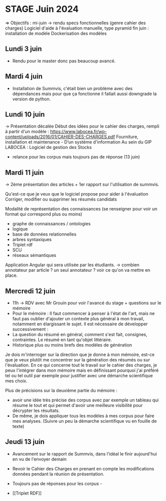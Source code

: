 # STAGE Juin 2024
=> Objectifs : mi-juin -> rendu specs fonctionnelles (genre cahier des charges) 
Logiciel d'aide à l'évaluation manuelle, type pyramid
fin juin : installation de modèle 
Dockerisation des modèles

## Lundi 3 juin 
- Rendu pour le master donc pas beaucoup avancé.

## Mardi 4 juin 
- Installation de Summvis, c'était bien un problème avec des dépendances mais pour que ça fonctionne il fallait aussi downgrade la version de python. 

## Lundi 10 juin

-> Présentation décalée
Début des idées pour le cahier des charges, rempli à partir d'un modèle : https://www.labocea.fr/wp-content/uploads/2016/01/CAHIER-DES-CHARGES.pdf
Fourniture, installation et maintenance - D’un système d'information
Au sein du GIP LABOCEA : Logiciel de gestion des Stocks

- relance pour les corpus mais toujours pas de réponse (13 juin)
## Mardi 11 juin 

-> 2ème présentation des articles + 1er rapport sur l'utilisation de summvis. 

Qu'est-ce que je veux que le logiciel propose pour aider à l'évaluation 
Corriger, modifier ou supprimer les résumés candidats 

Modalité de représentation des connaissances (se renseigner pour voir un format qui correspond plus ou moins)
- graphe de connaissances / ontologies
- logique 
- base de données relationnelles
- arbres syntaxiques
- Triplet rdf 
- SCU 
- réseaux sémantiques

Application Angular qui sera utilisée par les étudiants. 
-> combien annotateur par article ? un seul annotateur ? voir ce qu'on va mettre en place.

## Mercredi 12 juin 

- 11h -> RDV avec Mr Grouin pour voir l'avancé du stage + questions sur le mémoire
- Pour le mémoire : 
Il faut commencer à penser à l'état de l'art, mais ne faut pas oublier d'ajouter un contexte plus général à mon travail, notamment en élargissant le sujet.
Il est nécessaire de développer successivement : 
- La question du résumé en général, comment s'est fait, consignes, contraintes. Le résumé en tant qu'objet littéraire. 
- Historique plus ou moins brefs des modèles de génération 

Je dois m'interroger sur la direction que je donne à mon mémoire, est-ce que je veux plutôt me concentrer sur la génération des résumés ou sur l'évaluation. 
En ce qui concerne tout le travail sur le cahier des charges, je peux l'intégrer dans mon mémoire mais en définissant pourquoi j'ai préféré tel ou tel outil par exemple pour justifier avec une démarche scientifique mes choix. 

Plus de précisions sur la deuxième partie du mémoire : 
- avoir une idée très précise des corpus avec par exemple un tableau qui résume le tout et qui permet d'avoir une meilleure visibilité pour décrypter les résultats. 
- De même, je dois appliquer tous les modèles à mes corpus pour faire mes analyses. (Suivre un peu la démarche scientifique vu en fouille de texte)

## Jeudi 13 juin 

- Avancement sur le rapport de Summvis, dans l'idéal le finir aujourd'hui en vu de l'envoyer demain 
- Revoir le Cahier des Charges en prenant en compte les modifications données pendant la réunion de présentation. 

- Toujours pas de réponses pour les corpus -
-  [[Triplet RDF]]